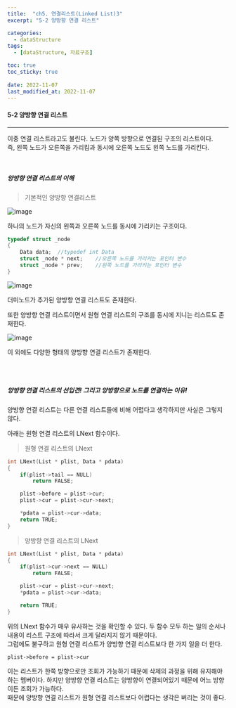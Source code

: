 ```yaml
---
title:  "ch5. 연결리스트(Linked List)3"
excerpt: "5-2 양방향 연결 리스트"

categories:
  - dataStructure
tags:
  - [dataStructure, 자료구조]

toc: true
toc_sticky: true
 
date: 2022-11-07
last_modified_at: 2022-11-07
---
```


#### 5-2 양방향 연결 리스트
---

이중 연결 리스트라고도 불린다. 노드가 양쪽 방향으로 연결된 구조의 리스트이다.  
즉, 왼쪽 노드가 오른쪽을 가리킴과 동시에 오른쪽 노드도 왼쪽 노드를 가리킨다.

<br>

##### 양방향 연결 리스트의 이해       

> 기본적인 양방향 연결리스트  

![image](https://user-images.githubusercontent.com/106606698/200208774-a05779fa-e3e6-4dd0-a379-c74659d4f860.png)

하나의 노드가 자신의 왼쪽과 오른쪽 노드를 동시에 가리키는 구조이다.  

```c
typedef struct _node
{
    Data data;  //typedef int Data
    struct _node * next;    //오른쪽 노드를 가리키는 포인터 변수
    struct _node * prev;    //왼쪽 노드를 가리키는 포인터 변수
}
```

![image](https://user-images.githubusercontent.com/106606698/200209077-80e377c6-cd9e-4c40-bf1c-1a1382f9fd4f.png)  

더미노드가 추가된 양방향 연결 리스트도 존재한다. 

또한 양방향 연결 리스트이면서 원형 연결 리스트의 구조를 동시에 지니는 리스트도 존재한다.  

![image](https://user-images.githubusercontent.com/106606698/200209264-6928b603-fd92-4e18-8dcb-52c0f72f60bb.png)  

이 외에도 다양한 형태의 양방향 연결 리스트가 존재한다.  

<br>
<br>

##### 양방향 연결 리스트의 선입견! 그리고 양방향으로 노드를 연결하는 이유!  

양방향 연결 리스트는 다른 연결 리스트들에 비해 어렵다고 생각하지만 사실은 그렇지 않다.  

아래는 원형 연결 리스트의 LNext 함수이다.  

> 원형 연결 리스트의 LNext

```c
int LNext(List * plist, Data * pdata)
{
	if(plist->tail == NULL)    
		return FALSE;

	plist->before = plist->cur;		
	plist->cur = plist->cur->next;	

	*pdata = plist->cur->data;		
	return TRUE;
}
```

> 양방향 연결 리스트의 LNext

```c
int LNext(List * plist, Data * pdata)
{
	if(plist->cur->next == NULL)    
		return FALSE;

	plist->cur = plist->cur->next;		
	*pdata = plist->cur->data;	

	return TRUE;
}
```

위의 LNext 함수가 매우 유사하는 것을 확인할 수 있다. 두 함수 모두 하는 일의 순서나 내용이 리스트 구조에 따라서 크게 달라지지 않기 때문이다.  
그럼에도 불구하고 원형 연결 리스트가 양방향 연결 리스트보다 한 가지 일을 더 한다.  

`plist->before = plist->cur`  

이는 리스트가 한쪽 방향으로만 조회가 가능하기 때문에 삭제의 과정을 위해 유지해야 하는 멤버이다. 하지만 양방향 연결 리스트는 양방향이 연결되어있기 때문에 어느 방향이든 조회가 가능하다.  
때문에 양방향 연결 리스트가 원형 연결 리스트보다 어렵다는 생각은 버리는 것이 좋다.  